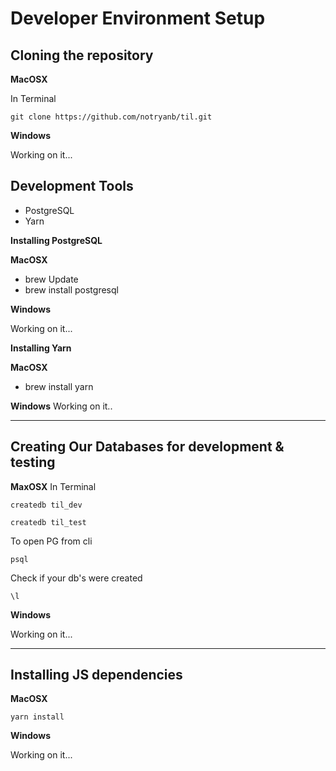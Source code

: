 # Developer Environment Setup 

## Cloning the repository

**MacOSX**

In Terminal

`git clone https://github.com/notryanb/til.git`

**Windows**

Working on it...

## Development Tools
  - PostgreSQL
  - Yarn

**Installing PostgreSQL**

**MacOSX**

  - brew Update
  - brew install postgresql

**Windows**

Working on it...

**Installing Yarn**

**MacOSX**

  - brew install yarn

**Windows**
Working on it..

---

## Creating Our Databases for development & testing
**MaxOSX**
In Terminal

`createdb til_dev`

`createdb til_test`

To open PG from cli

`psql`

Check if your db's were created

`\l`

**Windows**

Working on it...

---

## Installing JS dependencies

**MacOSX**

`yarn install`

**Windows**

Working on it...



